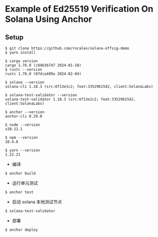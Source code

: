 # Example of Ed25519 Verification On Solana Using Anchor

## Setup

```shell
$ git clone https://github.com/rocalex/solana-offsig-demo
$ yarn install
```

```shell
$ cargo version
cargo 1.76.0 (c84b36747 2024-01-18)
$ rustc --version
rustc 1.76.0 (07dca489a 2024-02-04)
```

```shell
$ solana --version
solana-cli 1.18.3 (src:6f13e1c2; feat:3352961542, client:SolanaLabs)
```

```shell
$ solana-test-validator --version
solana-test-validator 1.18.3 (src:6f13e1c2; feat:3352961542, client:SolanaLabs)
```

```shell
$ anchor --version   
anchor-cli 0.29.0
```

```shell
$ node --version
v20.11.1
```

```shell
$ npm --version
10.4.0
```

```shell
$ yarn --version
1.22.21
```

* 编译

```shell
$ anchor build
```

* 运行单元测试

```shell
$ anchor test
```

* 启动 solana 本地测试节点

```shell
$ solana-test-validator
```

* 部署

```shell
$ anchor deploy
```
